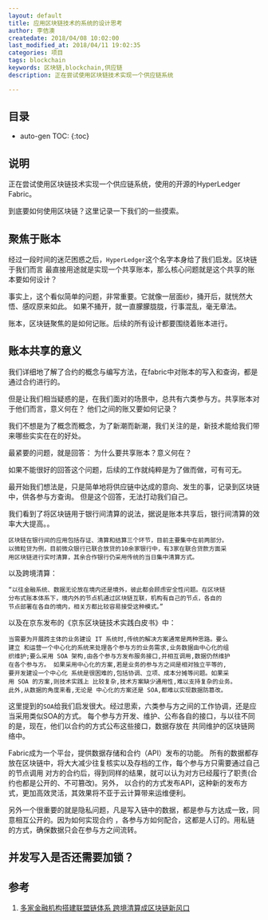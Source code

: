 ```yaml
---
layout: default
title: 应用区块链技术的系统的设计思考
author: 李佶澳
createdate: 2018/04/08 10:02:00
last_modified_at: 2018/04/11 19:02:35
categories: 项目
tags: blockchain
keywords: 区块链,blockchain,供应链
description: 正在尝试使用区块链技术实现一个供应链系统

---
```


## 目录
* auto-gen TOC:
{:toc}

## 说明

正在尝试使用区块链技术实现一个供应链系统，使用的开源的HyperLedger Fabric。

到底要如何使用区块链？这里记录一下我们的一些摸索。

## 聚焦于账本

经过一段时间的迷茫困惑之后，`HyperLedger`这个名字本身给了我们启发。区块链于我们而言
最直接用途就是实现一个共享账本，那么核心问题就是这个共享的账本要如何设计？

事实上，这个看似简单的问题，非常重要。它就像一层面纱，捅开后，就恍然大悟、感叹原来如此。
如果不捅开，就一直朦朦胧胧，行事混乱，毫无章法。

账本，区块链聚焦的是如何记账。后续的所有设计都要围绕着账本进行。

## 账本共享的意义

我们详细地了解了合约的概念与编写方法，在fabric中对账本的写入和查询，都是通过合约进行的。

但是让我们相当疑惑的是，在我们面对的场景中，总共有六类参与方。共享账本对于他们而言，意义何在？
他们之间的账又要如何记录？

我们不想是为了概念而概念，为了新潮而新潮，我们关注的是，新技术能给我们带来哪些实实在在的好处。

最紧要的问题，就是回答： 为什么要共享账本？意义何在？

如果不能很好的回答这个问题，后续的工作就纯粹是为了做而做，可有可无。

最开始我们想法是，只是简单地将供应链中达成的意向、发生的事，记录到区块链中，供各参与方查询。
但是这个回答，无法打动我们自己。

我们看到了将区块链用于银行间清算的说法，据说是账本共享后，银行间清算的效率大大提高。。

	区块链在银行间的应用包括存证、清算和结算三个环节，目前主要集中在前两部分。
	以微粒贷为例，目前微众银行已联合放贷的10余家银行中，有3家在联合贷款方面采
	用区块链进行实时清算，其余合作银行仍采用传统的当日集中清算方式。

以及跨境清算：

	“以往金融系统、数据无论放在境内还是境外，彼此都会顾虑安全性问题。在区块链
	分布式账本体系下，境内外的节点机通过区块链互联，机构有自己的节点，各自的
	节点部署在各自的境内，相关方都比较容易接受这种模式。”

以及在京东发布的《京东区块链技术实践白皮书》中：

	当需要为开展跨主体的业务建设 IT 系统时,传统的解决方案通常是两种思路。要么
	建立 和运营一个中心化的系统来处理各个参与方的业务需求,业务数据由中心化的组
	织维护;要么采用 SOA 架构,由各个参与方发布服务接口,并相互调用,数据仍然维护
	在各个参与方。 如果采用中心化的方案,若是业务的参与方之间是相对独立平等的,
	要开发建设一个中心化 系统是很困难的,包括协调、立项、成本分摊等问题。如果采
	用 SOA 的方案,则技术实践上 比较复杂,技术方案缺少通用性,难以支持复杂的业务。
	此外,从数据的角度来看,无论是 中心化的方案还是 SOA,都难以实现数据防篡改。

这里提到的`SOA`给我们启发很大。经过思索，六类参与方之间的工作协调，还是应当采用类似SOA的方式。
每个参与方开发、维护、公布各自的接口，与以往不同的是，现在，他们以合约的方式公布这些接口，数据存放在
共同维护的区块链网络中。

Fabric成为一个平台，提供数据存储和合约（API）发布的功能。
所有的数据都存放在区块链中，将大大减少往复核实以及存档的工作，每个参与方只需要通过自己的节点调用
对方的合约后，得到同样的结果，就可以认为对方已经履行了职责(合约也都是公开的、不可篡改)。另外，
以合约的方式发布API，这种新的发布方式，更加高效灵活，其效果将不亚于云计算带来运维便利。

另外一个很重要的就是隐私问题，凡是写入链中的数据，都是参与方达成一致，同意相互公开的。因为如何实现合约
，各参与方如何配合，这都是人订的。用私链的方式，确保数据只会在参与方之间流转。

## 并发写入是否还需要加锁？



## 参考

1. [多家金融机构搭建联盟链体系 跨境清算成区块链新风口][1]

[1]: http://money.163.com/17/0420/05/CIEMUO9G002580S6.html  "多家金融机构搭建联盟链体系 跨境清算成区块链新风口" 
